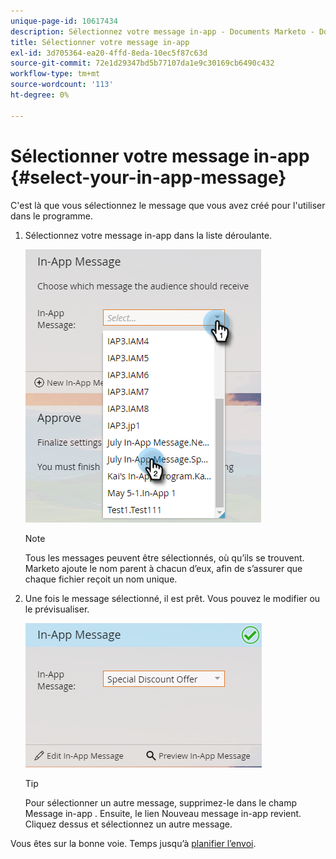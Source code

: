 ```yaml
---
unique-page-id: 10617434
description: Sélectionnez votre message in-app - Documents Marketo - Documentation du produit
title: Sélectionner votre message in-app
exl-id: 3d705364-ea20-4ffd-8eda-10ec5f87c63d
source-git-commit: 72e1d29347bd5b77107da1e9c30169cb6490c432
workflow-type: tm+mt
source-wordcount: '113'
ht-degree: 0%

---
```


# Sélectionner votre message in-app {#select-your-in-app-message}

C&#39;est là que vous sélectionnez le message que vous avez créé pour l&#39;utiliser dans le programme.

1. Sélectionnez votre message in-app dans la liste déroulante.

   ![](assets/image2016-5-9-15-3a43-3a3.png)

   >[!NOTE]
   >
   >Tous les messages peuvent être sélectionnés, où qu’ils se trouvent. Marketo ajoute le nom parent à chacun d’eux, afin de s’assurer que chaque fichier reçoit un nom unique.

1. Une fois le message sélectionné, il est prêt. Vous pouvez le modifier ou le prévisualiser.

   ![](assets/image2016-5-9-15-3a41-3a48.png)

   >[!TIP]
   >
   >Pour sélectionner un autre message, supprimez-le dans le champ Message in-app . Ensuite, le lien Nouveau message in-app revient. Cliquez dessus et sélectionnez un autre message.

Vous êtes sur la bonne voie. Temps jusqu’à [planifier l’envoi](/help/marketo/product-docs/mobile-marketing/in-app-messages/sending-your-in-app-message/schedule-your-in-app-message.md).
